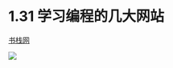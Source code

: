 # 1.31 学习编程的几大网站



[书栈网](https://www.bookstack.cn/rank?tab=popular)

![](http://image.python-online.cn/20200104144109.png)
